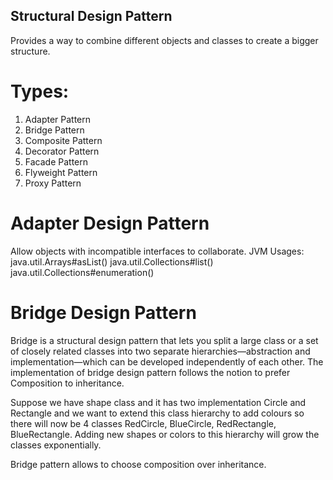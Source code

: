 ## Structural Design Pattern

Provides a way to combine different objects and classes to create a bigger structure.

# Types:

1. Adapter Pattern
2. Bridge Pattern
3. Composite Pattern
4. Decorator Pattern
5. Facade Pattern
6. Flyweight Pattern
7. Proxy Pattern

# Adapter Design Pattern

Allow objects with incompatible interfaces to collaborate.
JVM Usages:
java.util.Arrays#asList()
java.util.Collections#list()
java.util.Collections#enumeration()

# Bridge Design Pattern

Bridge is a structural design pattern that lets you split a large class or a set of closely related classes into two separate hierarchies—abstraction and implementation—which can be developed independently of each other.
The implementation of bridge design pattern follows the notion to prefer Composition to inheritance.

Suppose we have shape class and it has two implementation Circle and Rectangle and we want to extend this class hierarchy to add colours
so there will now be 4 classes RedCircle, BlueCircle, RedRectangle, BlueRectangle.
Adding new shapes or colors to this hierarchy will grow the classes exponentially.

Bridge pattern allows to choose composition over inheritance.